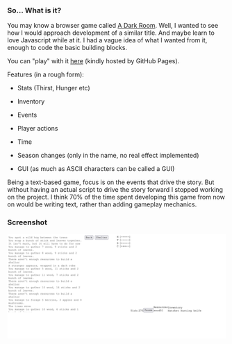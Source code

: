 ### So... What is it?

You may know a browser game called [A Dark Room](https://adarkroom.doublespeakgames.com/). Well, I wanted to see how I would approach development of a similar title. And maybe learn to love Javascript while at it. I had a vague idea of what I wanted from it, enough to code the basic building blocks.

You can "play" with it [here](https://aiserban.github.io/Lost/) (kindly hosted by GitHub Pages).

Features (in a rough form):

- Stats (Thirst, Hunger etc)

- Inventory

- Events

- Player actions

- Time

- Season changes (only in the name, no real effect implemented)

- GUI (as much as ASCII characters can be called a GUI)

Being a text-based game, focus is on the events that drive the story. But without having an actual script to drive the story forward I stopped working on the project. I think 70% of the time spent developing this game from now on would be writing text, rather than adding gameplay mechanics.

### Screenshot
<img src="docs/lost.png" width="1000px" alt="screenshot">